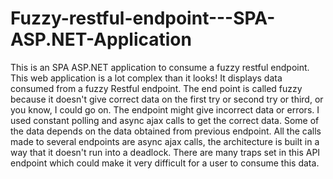 # Fuzzy-restful-endpoint---SPA-ASP.NET-Application
This is an SPA ASP.NET application to consume a fuzzy restful endpoint.
This web application is a lot complex than it looks! It displays data consumed from a fuzzy Restful endpoint.
The end point is called fuzzy because it doesn't give correct data on the first try or second try or third, or you know, I could go on.
The endpoint might give incorrect data or errors.
I used constant polling and async ajax calls to get the correct data.
Some of the data depends on the data obtained from previous endpoint.
All the calls made to several endpoints are async ajax calls, the architecture is built in a way that it doesn't run into a deadlock.
There are many traps set in this API endpoint which could make it very difficult for a user to consume this data.
